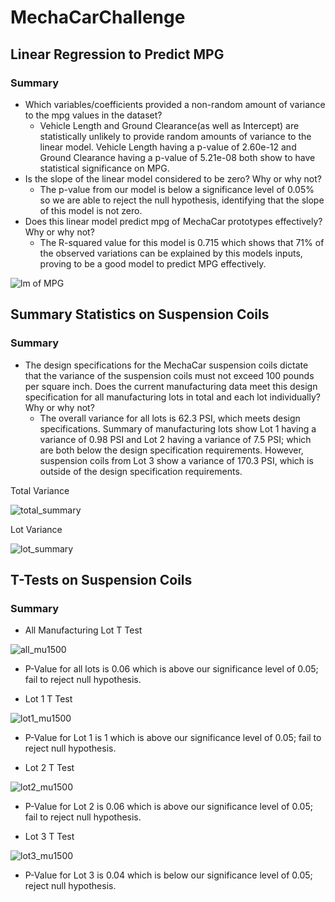 # MechaCarChallenge

## Linear Regression to Predict MPG
### Summary

- Which variables/coefficients provided a non-random amount of variance to the mpg values in the dataset?
  - Vehicle Length and Ground Clearance(as well as Intercept) are statistically unlikely to provide random amounts of variance to the linear model. Vehicle Length having a p-value of 2.60e-12 and Ground Clearance having a p-value of 5.21e-08 both show to have statistical significance on MPG.
- Is the slope of the linear model considered to be zero? Why or why not?
  - The p-value from our model is below a significance level of 0.05% so we are able to reject the null hypothesis, identifying that the slope of this model is not zero. 
- Does this linear model predict mpg of MechaCar prototypes effectively? Why or why not?
  - The R-squared value for this model is 0.715 which shows that 71% of the observed variations can be explained by this models inputs, proving to be a good model to predict MPG effectively.

![lm of MPG](https://user-images.githubusercontent.com/74840026/135731826-743fdd32-cea7-4bc5-831e-20919b14f1bb.PNG)

## Summary Statistics on Suspension Coils
### Summary

- The design specifications for the MechaCar suspension coils dictate that the variance of the suspension coils must not exceed 100 pounds per square inch. Does the current manufacturing data meet this design specification for all manufacturing lots in total and each lot individually? Why or why not?
  - The overall variance for all lots is 62.3 PSI, which meets design specifications.  Summary of manufacturing lots show Lot 1 having a variance of 0.98 PSI and Lot 2 having a variance of 7.5 PSI; which are both below the design specification requirements.  However, suspension coils from Lot 3 show a variance of 170.3 PSI, which is outside of the design specification requirements.

Total Variance

![total_summary](https://user-images.githubusercontent.com/74840026/135732750-c313c87a-56ec-4fb4-8291-e5c601e86bd9.PNG)
<br>

Lot Variance

![lot_summary](https://user-images.githubusercontent.com/74840026/135732752-a77aa29a-595c-41e0-9c71-2b2ba5cc3c95.PNG)

## T-Tests on Suspension Coils
### Summary
- All Manufacturing Lot T Test

![all_mu1500](https://user-images.githubusercontent.com/74840026/135733347-42c801f9-58d4-4cc5-ad3d-d138b4ec3c59.PNG)
- P-Value for all lots is 0.06 which is above our significance level of 0.05; fail to reject null hypothesis.


- Lot 1 T Test

![lot1_mu1500](https://user-images.githubusercontent.com/74840026/135733314-df781499-3b07-409e-b8a6-565fcf8177bb.PNG)
- P-Value for Lot 1 is 1 which is above our significance level of 0.05; fail to reject null hypothesis.


- Lot 2 T Test

![lot2_mu1500](https://user-images.githubusercontent.com/74840026/135733316-2146b29c-2aee-423a-b770-9f8a037356ff.PNG)
- P-Value for Lot 2 is 0.06 which is above our significance level of 0.05; fail to reject null hypothesis.


- Lot 3 T Test

![lot3_mu1500](https://user-images.githubusercontent.com/74840026/135733319-dc3b5f3c-0130-431c-adc1-47eedf63f99b.PNG)
- P-Value for Lot 3 is 0.04 which is below our significance level of 0.05; reject null hypothesis.



